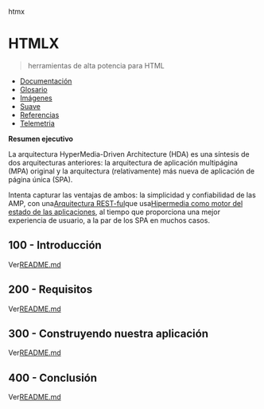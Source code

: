 htmx

# HTMLX

> herramientas de alta potencia para HTML

-   [Documentación](./DOCUMENTATION.md)
-   [Glosario](./GLOSSARY.md)
-   [Imágenes](./IMAGES.md)
-   [Suave](./PODMAN.md)
-   [Referencias](./REFERENCES.md)
-   [Telemetria](./TELEMETRY.md)

**Resumen ejecutivo**

La arquitectura HyperMedia-Driven Architecture (HDA) es una síntesis de dos arquitecturas anteriores: la arquitectura de aplicación multipágina (MPA) original y la arquitectura (relativamente) más nueva de aplicación de página única (SPA).

Intenta capturar las ventajas de ambos: la simplicidad y confiabilidad de las AMP, con una[Arquitectura REST-ful](https://developer.mozilla.org/en-US/docs/Glossary/REST)que usa[Hipermedia como motor del estado de las aplicaciones](https://htmx.org/essays/hateoas/), al tiempo que proporciona una mejor experiencia de usuario, a la par de los SPA en muchos casos.

## 100 - Introducción

Ver[README.md](./100/README.md)

## 200 - Requisitos

Ver[README.md](./200/README.md)

## 300 - Construyendo nuestra aplicación

Ver[README.md](./300/README.md)

## 400 - Conclusión

Ver[README.md](./400/README.md)
